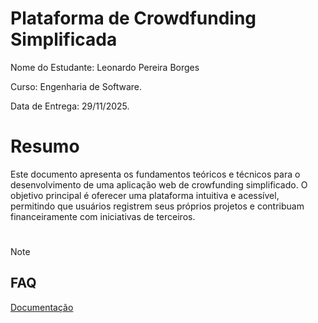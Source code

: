 # Plataforma de Crowdfunding Simplificada

Nome do Estudante: Leonardo Pereira Borges

Curso: Engenharia de Software.

Data de Entrega: 29/11/2025.

# Resumo

Este documento apresenta os fundamentos teóricos e técnicos para o desenvolvimento de uma aplicação web de crowfunding simplificado. O objetivo principal é oferecer uma plataforma intuitiva e acessível, permitindo que usuários registrem seus próprios projetos e contribuam financeiramente com iniciativas de terceiros.

#

> [!Note]
> ## FAQ
> [Documentação](https://github.com/BorgesLeonardo/CatolicaSC-Portfolio/wiki)




